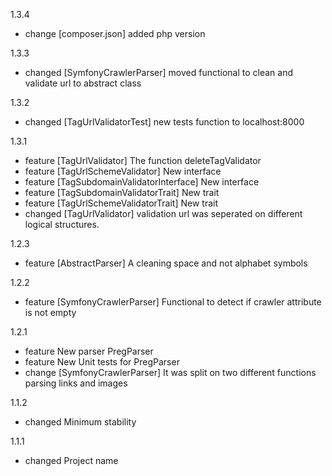 1.3.4
* change [composer.json] added php version

1.3.3
* changed [SymfonyCrawlerParser] moved functional to clean and validate url to abstract class

1.3.2
* changed [TagUrlValidatorTest] new tests function to localhost:8000

1.3.1

* feature [TagUrlValidator] The function deleteTagValidator
* feature [TagUrlSchemeValidator] New interface
* feature [TagSubdomainValidatorInterface] New interface
* feature [TagSubdomainValidatorTrait] New trait
* feature [TagUrlSchemeValidatorTrait] New trait
* changed [TagUrlValidator] validation url was seperated on different logical structures. 

1.2.3

* feature [AbstractParser] A cleaning space and not alphabet symbols

1.2.2

* feature [SymfonyCrawlerParser] Functional to detect if crawler attribute is not empty

1.2.1

* feature New parser PregParser
* feature New Unit tests for PregParser
* change [SymfonyCrawlerParser] It was split on two different functions parsing links and images

1.1.2

* changed Minimum stability

1.1.1

* changed Project name